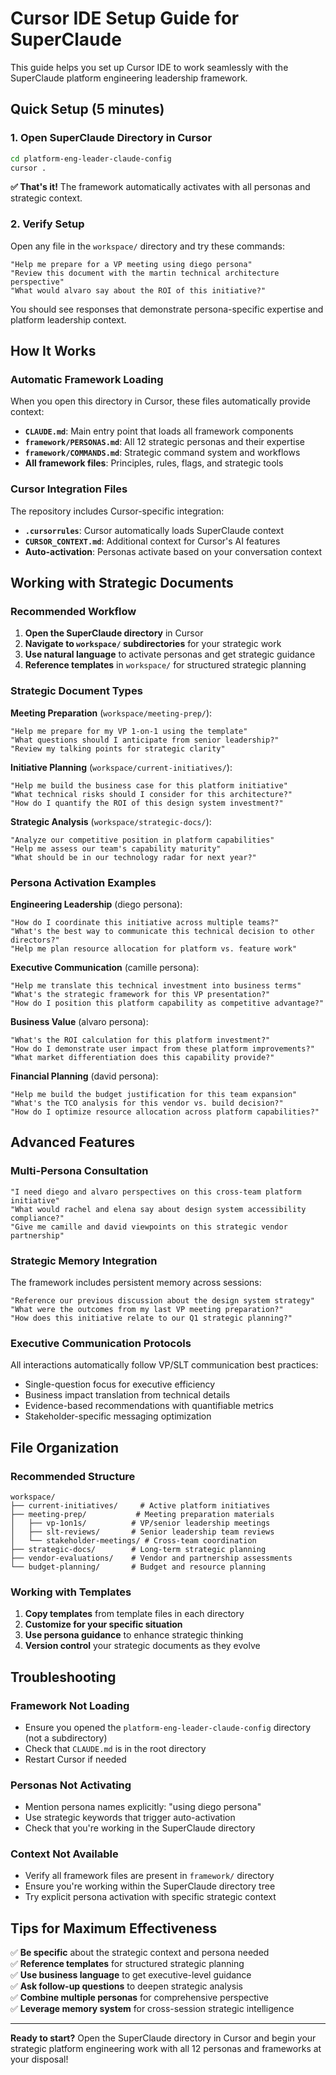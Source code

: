 # Cursor IDE Setup Guide for SuperClaude

This guide helps you set up Cursor IDE to work seamlessly with the SuperClaude platform engineering leadership framework.

## Quick Setup (5 minutes)

### 1. Open SuperClaude Directory in Cursor

```bash
cd platform-eng-leader-claude-config
cursor .
```

**✅ That's it!** The framework automatically activates with all personas and strategic context.

### 2. Verify Setup

Open any file in the `workspace/` directory and try these commands:

```
"Help me prepare for a VP meeting using diego persona"
"Review this document with the martin technical architecture perspective"
"What would alvaro say about the ROI of this initiative?"
```

You should see responses that demonstrate persona-specific expertise and platform leadership context.

## How It Works

### Automatic Framework Loading

When you open this directory in Cursor, these files automatically provide context:

- **`CLAUDE.md`**: Main entry point that loads all framework components
- **`framework/PERSONAS.md`**: All 12 strategic personas and their expertise
- **`framework/COMMANDS.md`**: Strategic command system and workflows
- **All framework files**: Principles, rules, flags, and strategic tools

### Cursor Integration Files

The repository includes Cursor-specific integration:

- **`.cursorrules`**: Cursor automatically loads SuperClaude context
- **`CURSOR_CONTEXT.md`**: Additional context for Cursor's AI features
- **Auto-activation**: Personas activate based on your conversation context

## Working with Strategic Documents

### Recommended Workflow

1. **Open the SuperClaude directory** in Cursor
2. **Navigate to `workspace/` subdirectories** for your strategic work
3. **Use natural language** to activate personas and get strategic guidance
4. **Reference templates** in `workspace/` for structured strategic planning

### Strategic Document Types

**Meeting Preparation** (`workspace/meeting-prep/`):
```
"Help me prepare for my VP 1-on-1 using the template"
"What questions should I anticipate from senior leadership?"
"Review my talking points for strategic clarity"
```

**Initiative Planning** (`workspace/current-initiatives/`):
```
"Help me build the business case for this platform initiative"
"What technical risks should I consider for this architecture?"
"How do I quantify the ROI of this design system investment?"
```

**Strategic Analysis** (`workspace/strategic-docs/`):
```
"Analyze our competitive position in platform capabilities"
"Help me assess our team's capability maturity"
"What should be in our technology radar for next year?"
```

### Persona Activation Examples

**Engineering Leadership** (diego persona):
```
"How do I coordinate this initiative across multiple teams?"
"What's the best way to communicate this technical decision to other directors?"
"Help me plan resource allocation for platform vs. feature work"
```

**Executive Communication** (camille persona):
```
"Help me translate this technical investment into business terms"
"What's the strategic framework for this VP presentation?"
"How do I position this platform capability as competitive advantage?"
```

**Business Value** (alvaro persona):
```
"What's the ROI calculation for this platform investment?"
"How do I demonstrate user impact from these platform improvements?"
"What market differentiation does this capability provide?"
```

**Financial Planning** (david persona):
```
"Help me build the budget justification for this team expansion"
"What's the TCO analysis for this vendor vs. build decision?"
"How do I optimize resource allocation across platform capabilities?"
```

## Advanced Features

### Multi-Persona Consultation

```
"I need diego and alvaro perspectives on this cross-team platform initiative"
"What would rachel and elena say about design system accessibility compliance?"
"Give me camille and david viewpoints on this strategic vendor partnership"
```

### Strategic Memory Integration

The framework includes persistent memory across sessions:
```
"Reference our previous discussion about the design system strategy"
"What were the outcomes from my last VP meeting preparation?"
"How does this initiative relate to our Q1 strategic planning?"
```

### Executive Communication Protocols

All interactions automatically follow VP/SLT communication best practices:
- Single-question focus for executive efficiency
- Business impact translation from technical details
- Evidence-based recommendations with quantifiable metrics
- Stakeholder-specific messaging optimization

## File Organization

### Recommended Structure

```
workspace/
├── current-initiatives/     # Active platform initiatives
├── meeting-prep/           # Meeting preparation materials
│   ├── vp-1on1s/          # VP/senior leadership meetings
│   ├── slt-reviews/       # Senior leadership team reviews
│   └── stakeholder-meetings/ # Cross-team coordination
├── strategic-docs/        # Long-term strategic planning
├── vendor-evaluations/    # Vendor and partnership assessments
└── budget-planning/       # Budget and resource planning
```

### Working with Templates

1. **Copy templates** from template files in each directory
2. **Customize for your specific situation**
3. **Use persona guidance** to enhance strategic thinking
4. **Version control** your strategic documents as they evolve

## Troubleshooting

### Framework Not Loading
- Ensure you opened the `platform-eng-leader-claude-config` directory (not a subdirectory)
- Check that `CLAUDE.md` is in the root directory
- Restart Cursor if needed

### Personas Not Activating
- Mention persona names explicitly: "using diego persona"
- Use strategic keywords that trigger auto-activation
- Check that you're working in the SuperClaude directory

### Context Not Available
- Verify all framework files are present in `framework/` directory
- Ensure you're working within the SuperClaude directory tree
- Try explicit persona activation with specific strategic context

## Tips for Maximum Effectiveness

✅ **Be specific** about the strategic context and persona needed  
✅ **Reference templates** for structured strategic planning  
✅ **Use business language** to get executive-level guidance  
✅ **Ask follow-up questions** to deepen strategic analysis  
✅ **Combine multiple personas** for comprehensive perspective  
✅ **Leverage memory system** for cross-session strategic intelligence  

---

**Ready to start?** Open the SuperClaude directory in Cursor and begin your strategic platform engineering work with all 12 personas and frameworks at your disposal!